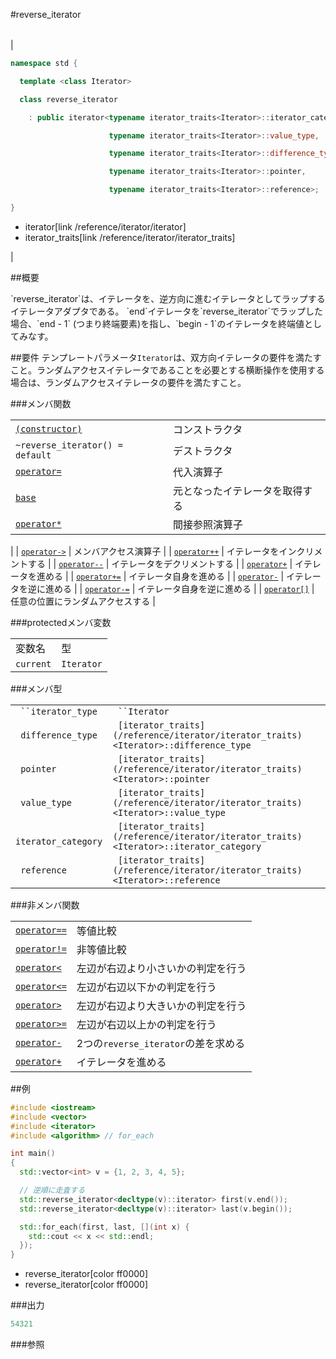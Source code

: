 #reverse_iterator

| |
|-----------------------------------------------------------------------------------------------------------------------------------------------------------------------------------------------------------------------------------------------------------------------------------------------------------------------------------------------------------------------------------------------------------------------------------------------------------------------------------------------------------------------------------------------------------------------------------------------------------------------------------------------------------------------------------------------------------------------------------------------------------------------------------------------------------------------------------------------------------------------------------------------------------------------------------------------------------------------------------------------------------------------------------------------------------------------------------------------------------------------------------|
|


```cpp
namespace std {

  template <class Iterator>

  class reverse_iterator

    : public iterator<typename iterator_traits<Iterator>::iterator_category,

                      typename iterator_traits<Iterator>::value_type,

                      typename iterator_traits<Iterator>::difference_type,

                      typename iterator_traits<Iterator>::pointer,

                      typename iterator_traits<Iterator>::reference>;

}
```
* iterator[link /reference/iterator/iterator]
* iterator_traits[link /reference/iterator/iterator_traits]

 |


##概要

<p>`reverse_iterator`は、イテレータを、逆方向に進むイテレータとしてラップするイテレータアダプタである。
`end`イテレータを`reverse_iterator`でラップした場合、`end - 1` (つまり終端要素)を指し、`begin - 1`のイテレータを終端値としてみなす。</p>

##要件
テンプレートパラメータ`Iterator`は、双方向イテレータの要件を満たすこと。ランダムアクセスイテレータであることを必要とする横断操作を使用する場合は、ランダムアクセスイテレータの要件を満たすこと。


###メンバ関数


| | |
|--------------------------------------------------------------------------------------------------------------------------------------|--------------------------------------------------|
| [`(constructor)`](./reverse_iterator/reverse_iterator) | コンストラクタ |
| `~reverse_iterator() = default` | デストラクタ |
| [`operator=`](./reverse_iterator/op_assign) | 代入演算子 |
| [`base`](/site/cpprefjp/) | 元となったイテレータを取得する |
| [`operator*`](./reverse_iterator/op_deref) | 間接参照演算子
 |
| [`operator->`](./reverse_iterator/op_arrow) | メンバアクセス演算子 |
| [`operator++`](./reverse_iterator/op_increment) | イテレータをインクリメントする |
| [`operator--`](./reverse_iterator/op_decrement) | イテレータをデクリメントする |
| [`operator+`](./reverse_iterator/op_plus) | イテレータを進める |
| [`operator+=`](./reverse_iterator/op_plus_assign) | イテレータ自身を進める |
| [`operator-`](./reverse_iterator/op_minus) | イテレータを逆に進める |
| [`operator-=`](./reverse_iterator/op_minus_assign) | イテレータ自身を逆に進める |
| [`operator[]`](./reverse_iterator/op_at) | 任意の位置にランダムアクセスする |


###protectedメンバ変数


| | |
|----------------------|-----------------------|
| 変数名 | 型 |
| `current` | `Iterator` |


###メンバ型


| | |
|-----------------------------------------|---------------------------------------------------------------------------------------------------------------------------------------------------|
|` ``iterator_type` |` ``Iterator` |
|` difference_type` |` [iterator_traits](/reference/iterator/iterator_traits)<Iterator>::difference_type` |
|` pointer` |` [iterator_traits](/reference/iterator/iterator_traits)<Iterator>::pointer` |
|` value_type` |` [iterator_traits](/reference/iterator/iterator_traits)<Iterator>::value_type` |
|` iterator_category` |` [iterator_traits](/reference/iterator/iterator_traits)<Iterator>::iterator_category` |
|` reference` |` [iterator_traits](/reference/iterator/iterator_traits)<Iterator>::reference` |


###非メンバ関数


| | |
|-----------------------------------------------------------------------------------------------------------------------------------|--------------------------------------------------------|
| [`operator==`](./reverse_iterator/op_equal) | 等値比較 |
| [`operator!=`](./reverse_iterator/op_not_equal) | 非等値比較 |
| [`operator<`](./reverse_iterator/op_less) | 左辺が右辺より小さいかの判定を行う |
| [`operator<=`](./reverse_iterator/op_less_equal) | 左辺が右辺以下かの判定を行う |
| [`operator>`](./reverse_iterator/op_greater) | 左辺が右辺より大きいかの判定を行う |
| [`operator>=`](./reverse_iterator/op_greater_equal) | 左辺が右辺以上かの判定を行う |
| [`operator-`](./reverse_iterator/op_minus_free) | 2つの`reverse_iterator`の差を求める |
| [`operator+`](./reverse_iterator/op_plus_free) | イテレータを進める |




##例


```cpp
#include <iostream>
#include <vector>
#include <iterator>
#include <algorithm> // for_each

int main()
{
  std::vector<int> v = {1, 2, 3, 4, 5};

  // 逆順に走査する
  std::reverse_iterator<decltype(v)::iterator> first(v.end());
  std::reverse_iterator<decltype(v)::iterator> last(v.begin());

  std::for_each(first, last, [](int x) {
    std::cout << x << std::endl;
  });
}
```
* reverse_iterator[color ff0000]
* reverse_iterator[color ff0000]

###出力

```cpp
54321
```

###参照


